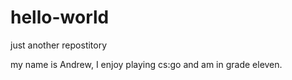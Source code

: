 # hello-world
just another repostitory

my name is Andrew, I enjoy playing cs:go and am in grade eleven.
